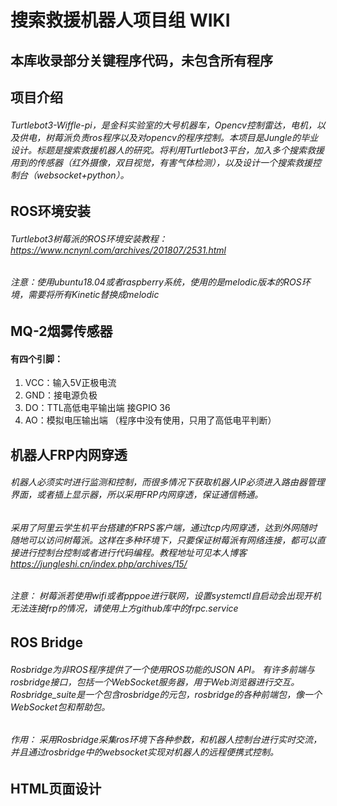 # 搜索救援机器人项目组 WIKI
## 本库收录部分关键程序代码，未包含所有程序
## 项目介绍
###### Turtlebot3-Wiffle-pi，是金科实验室的大号机器车，Opencv控制雷达，电机，以及供电，树莓派负责ros程序以及对opencv的程序控制。本项目是Jungle的毕业设计。标题是搜索救援机器人的研究。将利用Turtlebot3平台，加入多个搜索救援用到的传感器（红外摄像，双目视觉，有害气体检测），以及设计一个搜索救援控制台（websocket+python）。

## ROS环境安装
###### Turtlebot3树莓派的ROS环境安装教程：https://www.ncnynl.com/archives/201807/2531.html
###### 注意：使用ubuntu18.04或者raspberry系统，使用的是melodic版本的ROS环境，需要将所有Kinetic替换成melodic

## MQ-2烟雾传感器
#### 有四个引脚：
1. VCC：输入5V正极电流
2. GND：接电源负极
3. DO：TTL高低电平输出端   接GPIO 36
4. AO：模拟电压输出端 （程序中没有使用，只用了高低电平判断）

## 机器人FRP内网穿透
###### 机器人必须实时进行监测和控制，而很多情况下获取机器人IP必须进入路由器管理界面，或者插上显示器，所以采用FRP内网穿透，保证通信畅通。
###### 采用了阿里云学生机平台搭建的FRPS客户端，通过tcp内网穿透，达到外网随时随地可以访问树莓派。这样在多种环境下，只要保证树莓派有网络连接，都可以直接进行控制台控制或者进行代码编程。教程地址可见本人博客 https://jungleshi.cn/index.php/archives/15/
###### 注意： 树莓派若使用wifi或者pppoe进行联网，设置systemctl自启动会出现开机无法连接frp的情况，请使用上方github库中的frpc.service


## ROS Bridge
###### Rosbridge为非ROS程序提供了一个使用ROS功能的JSON API。 有许多前端与rosbridge接口，包括一个WebSocket服务器，用于Web浏览器进行交互。Rosbridge_suite是一个包含rosbridge的元包，rosbridge的各种前端包，像一个WebSocket包和帮助包。
###### 作用：  采用Rosbridge采集ros环境下各种参数，和机器人控制台进行实时交流，并且通过rosbridge中的websocket实现对机器人的远程便携式控制。


## HTML页面设计
